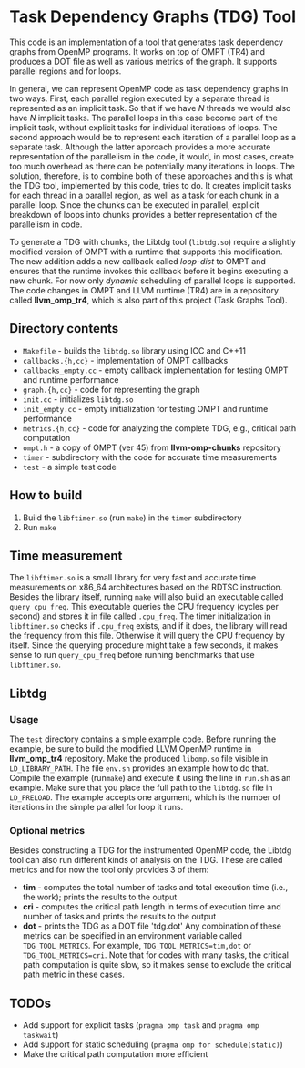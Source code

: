 # Task Dependency Graphs (TDG) Tool

This code is an implementation of a tool that generates task dependency graphs from OpenMP programs.
It works on top of OMPT (TR4) and produces a DOT file as well as various metrics of the graph. It
supports parallel regions and for loops.

In general, we can represent OpenMP code as task dependency graphs in two ways. First, each parallel
region executed by a separate thread is represented as an implicit task. So that if we have *N* threads
we would also have *N* implicit tasks. The parallel loops in this case become part of the implicit task,
without explicit tasks for individual iterations of loops. The second approach would be to represent
each iteration of a parallel loop as a separate task. Although the latter approach provides a more
accurate representation of the parallelism in the code, it would, in most cases, create too much overhead as
there can be potentially many iterations in loops. The solution, therefore, is to combine both of these
approaches and this is what the TDG tool, implemented by this code, tries to do. It creates implicit tasks
for each thread in a parallel region, as well as a task for each chunk in a parallel loop. Since
the chunks can be executed in parallel, explicit breakdown of loops into chunks provides 
a better representation of the parallelism in code.

To generate a TDG with chunks, the Libtdg tool (`libtdg.so`) require a slightly modified version of 
OMPT with a runtime that supports this modification. The new addition adds a new callback called 
*loop-dist* to OMPT and ensures that the runtime invokes this callback before it begins executing 
a new chunk. For now only *dynamic* scheduling of parallel loops is supported. The code changes in 
OMPT and LLVM runtime (TR4) are in a repository called **llvm_omp_tr4**, which is also part of this 
project (Task Graphs Tool).

## Directory contents
* `Makefile` - builds the `libtdg.so` library using ICC and C++11
* `callbacks.{h,cc}` - implementation of OMPT callbacks
* `callbacks_empty.cc` - empty callback implementation for testing OMPT and runtime performance
* `graph.{h,cc}` - code for representing the graph
* `init.cc` - initializes `libtdg.so`
* `init_empty.cc` - empty initialization for testing OMPT and runtime performance
* `metrics.{h,cc}` - code for analyzing the complete TDG, e.g., critical path computation
* `ompt.h` - a copy of OMPT (ver 45) from **llvm-omp-chunks** repository
* `timer` - subdirectory with the code for accurate time measurements
* `test` - a simple test code

## How to build
1. Build the `libftimer.so` (run `make`) in the `timer` subdirectory
2. Run `make`

## Time measurement
The `libftimer.so` is a small library for very fast and accurate time measurements on x86_64
architectures based on the RDTSC instruction. Besides the library itself, running `make` will also
build an executable called `query_cpu_freq`. This executable queries the CPU frequency (cycles
per second) and stores it in file called `.cpu_freq`. The timer initialization in `libftimer.so`
checks if `.cpu_freq` exists, and if it does, the library will read the frequency from this file.
Otherwise it will query the CPU frequency by itself. Since the querying procedure might take a few
seconds, it makes sense to run `query_cpu_freq` before running benchmarks that use `libftimer.so`.

## Libtdg
### Usage
The `test` directory contains a simple example code. Before running the example, be sure to build
the modified LLVM OpenMP runtime in **llvm_omp_tr4** repository. Make the produced `libomp.so` file
visible in `LD_LIBRARY_PATH`. The file `env.sh` provides an example how to do that. Compile the
example (run`make`) and execute it using the line in `run.sh` as an example. Make sure that you place
the full path to the `libtdg.so` file in `LD_PRELOAD`. The example accepts one argument, which is
the number of iterations in the simple parallel for loop it runs.

### Optional metrics
Besides constructing a TDG for the instrumented OpenMP code, the Libtdg tool can also run different
kinds of analysis on the TDG. These are called metrics and for now the tool only provides 3 of them:
* **tim** - computes the total number of tasks and total execution time (i.e., the work); prints the results
to the output
* **cri** - computes the critical path length in terms of execution time and number of tasks and prints
the results to the output
* **dot** - prints the TDG as a DOT file 'tdg.dot'
Any combination of these metrics can be specified in an environment variable called `TDG_TOOL_METRICS`.
For example, `TDG_TOOL_METRICS=tim,dot` or `TDG_TOOL_METRICS=cri`. Note that for codes with many tasks, the
critical path computation is quite slow, so it makes sense to exclude the critical path metric in these
cases.

## TODOs
* Add support for explicit tasks (`pragma omp task` and `pragma omp taskwait`)
* Add support for static scheduling (`pragma omp for schedule(static)`)
* Make the critical path computation more efficient
